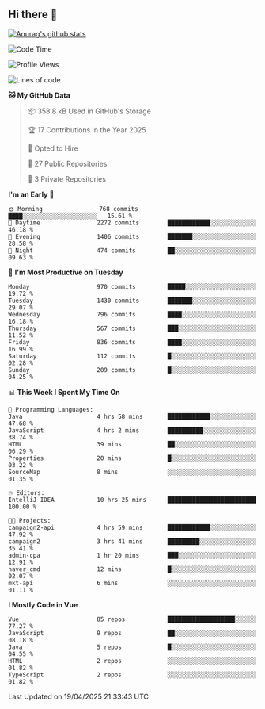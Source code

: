 ## Hi there 👋

[![Anurag's github stats](https://github-readme-stats.vercel.app/api?username=Songwonseok)](https://github.com/anuraghazra/github-readme-stats)



<!--START_SECTION:waka-->
![Code Time](http://img.shields.io/badge/Code%20Time-3%2C374%20hrs%2027%20mins-blue)

![Profile Views](http://img.shields.io/badge/Profile%20Views-0-blue)

![Lines of code](https://img.shields.io/badge/From%20Hello%20World%20I%27ve%20Written-34.8%20million%20lines%20of%20code-blue)

**🐱 My GitHub Data** 

> 📦 358.8 kB Used in GitHub's Storage 
 > 
> 🏆 17 Contributions in the Year 2025
 > 
> 💼 Opted to Hire
 > 
> 📜 27 Public Repositories 
 > 
> 🔑 3 Private Repositories 
 > 
**I'm an Early 🐤** 

```text
🌞 Morning                768 commits         ████░░░░░░░░░░░░░░░░░░░░░   15.61 % 
🌆 Daytime                2272 commits        ████████████░░░░░░░░░░░░░   46.18 % 
🌃 Evening                1406 commits        ███████░░░░░░░░░░░░░░░░░░   28.58 % 
🌙 Night                  474 commits         ██░░░░░░░░░░░░░░░░░░░░░░░   09.63 % 
```
📅 **I'm Most Productive on Tuesday** 

```text
Monday                   970 commits         █████░░░░░░░░░░░░░░░░░░░░   19.72 % 
Tuesday                  1430 commits        ███████░░░░░░░░░░░░░░░░░░   29.07 % 
Wednesday                796 commits         ████░░░░░░░░░░░░░░░░░░░░░   16.18 % 
Thursday                 567 commits         ███░░░░░░░░░░░░░░░░░░░░░░   11.52 % 
Friday                   836 commits         ████░░░░░░░░░░░░░░░░░░░░░   16.99 % 
Saturday                 112 commits         █░░░░░░░░░░░░░░░░░░░░░░░░   02.28 % 
Sunday                   209 commits         █░░░░░░░░░░░░░░░░░░░░░░░░   04.25 % 
```


📊 **This Week I Spent My Time On** 

```text
💬 Programming Languages: 
Java                     4 hrs 58 mins       ████████████░░░░░░░░░░░░░   47.68 % 
JavaScript               4 hrs 2 mins        ██████████░░░░░░░░░░░░░░░   38.74 % 
HTML                     39 mins             ██░░░░░░░░░░░░░░░░░░░░░░░   06.29 % 
Properties               20 mins             █░░░░░░░░░░░░░░░░░░░░░░░░   03.22 % 
SourceMap                8 mins              ░░░░░░░░░░░░░░░░░░░░░░░░░   01.35 % 

🔥 Editors: 
IntelliJ IDEA            10 hrs 25 mins      █████████████████████████   100.00 % 

🐱‍💻 Projects: 
campaign2-api            4 hrs 59 mins       ████████████░░░░░░░░░░░░░   47.92 % 
campaign2                3 hrs 41 mins       █████████░░░░░░░░░░░░░░░░   35.41 % 
admin-cpa                1 hr 20 mins        ███░░░░░░░░░░░░░░░░░░░░░░   12.91 % 
naver_cmd                12 mins             █░░░░░░░░░░░░░░░░░░░░░░░░   02.07 % 
mkt-api                  6 mins              ░░░░░░░░░░░░░░░░░░░░░░░░░   01.11 % 
```

**I Mostly Code in Vue** 

```text
Vue                      85 repos            ███████████████████░░░░░░   77.27 % 
JavaScript               9 repos             ██░░░░░░░░░░░░░░░░░░░░░░░   08.18 % 
Java                     5 repos             █░░░░░░░░░░░░░░░░░░░░░░░░   04.55 % 
HTML                     2 repos             ░░░░░░░░░░░░░░░░░░░░░░░░░   01.82 % 
TypeScript               2 repos             ░░░░░░░░░░░░░░░░░░░░░░░░░   01.82 % 
```




 Last Updated on 19/04/2025 21:33:43 UTC
<!--END_SECTION:waka-->
